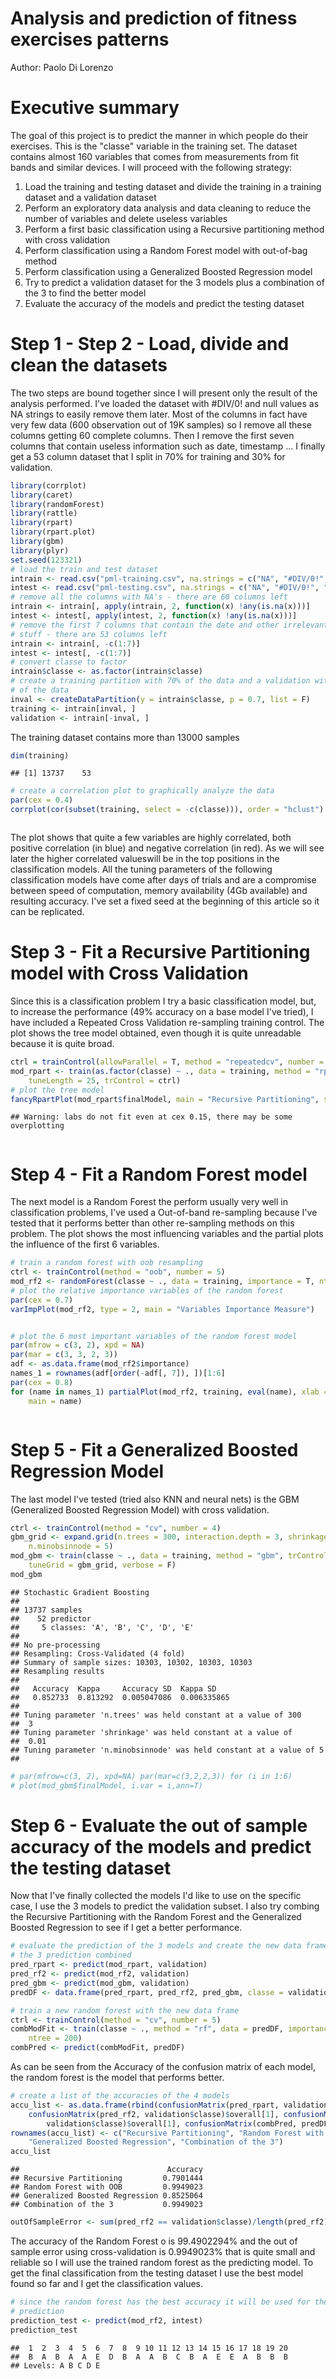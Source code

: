 # Analysis and prediction of fitness exercises patterns
Author: Paolo Di Lorenzo  

# Executive summary
The goal of this project is to predict the manner in which people do their exercises. This is the "classe" variable in the training set. The dataset contains almost 160 variables that comes from measurements from fit bands and similar devices.
I will proceed with the following strategy:

1. Load the training and testing dataset and divide the training in a training dataset and a validation dataset
2. Perform an exploratory data analysis and data cleaning to reduce the number of variables and delete useless variables
3. Perform a first basic classification using a Recursive partitioning method with cross validation
4. Perform classification using a Random Forest model with out-of-bag method
5. Perform classification using a Generalized Boosted Regression model
5. Try to predict a validation dataset for the 3 models plus a combination of the 3 to find the better model
6. Evaluate the accuracy of the models and predict the testing dataset

# Step 1 - Step 2 - Load, divide and clean the datasets
   
The two steps are bound together since I will present only the result of the analysis performed.
I've loaded the dataset with #DIV/0! and null values as NA strings to easily remove them later. Most of the columns in fact have very few data (600 observation out of 19K samples) so I remove all these columns getting 60 complete columns.
Then I remove the first seven columns that contain useless information such as date, timestamp ...
I finally get a 53 column dataset that I split in 70% for training and 30% for validation. 


```r
library(corrplot)
library(caret)
library(randomForest)
library(rattle)
library(rpart)
library(rpart.plot)
library(gbm)
library(plyr)
set.seed(123321)
# load the train and test dataset
intrain <- read.csv("pml-training.csv", na.strings = c("NA", "#DIV/0!", ""))
intest <- read.csv("pml-testing.csv", na.strings = c("NA", "#DIV/0!", ""))
# remove all the columns with NA's - there are 60 columns left
intrain <- intrain[, apply(intrain, 2, function(x) !any(is.na(x)))]
intest <- intest[, apply(intest, 2, function(x) !any(is.na(x)))]
# remove the first 7 columns that contain the date and other irrelevant
# stuff - there are 53 columns left
intrain <- intrain[, -c(1:7)]
intest <- intest[, -c(1:7)]
# convert classe to factor
intrain$classe <- as.factor(intrain$classe)
# create a training partition with 70% of the data and a validation with 30%
# of the data
inval <- createDataPartition(y = intrain$classe, p = 0.7, list = F)
training <- intrain[inval, ]
validation <- intrain[-inval, ]
```
   
The training dataset contains more than 13000 samples 
   

```r
dim(training)
```

```
## [1] 13737    53
```

```r
# create a correlation plot to graphically analyze the data
par(cex = 0.4)
corrplot(cor(subset(training, select = -c(classe))), order = "hclust")
```

<img src="index_files/figure-html/unnamed-chunk-2-1.png" title="" alt="" style="display: block; margin: auto;" />
   
The plot shows that quite a few variables are highly correlated, both positive correlation (in blue) and negative correlation (in red). As we will see later the higher correlated valueswill be in the top positions in the classification models.
All the tuning parameters of the following classification models have come after days of trials and are a compromise between speed of computation, memory availability (4Gb available) and resulting accuracy. I've set a fixed seed at the beginning of this article so it can be replicated.

# Step 3 - Fit a Recursive Partitioning model with Cross Validation

Since this is a classification problem I try a basic classification model, but, to increase the performance (49% accuracy on a base model I've tried), I have included a Repeated Cross Validation re-sampling training control.
The plot shows the tree model obtained, even though it is quite unreadable because it is quite broad.


```r
ctrl = trainControl(allowParallel = T, method = "repeatedcv", number = 20, repeats = 20)
mod_rpart <- train(as.factor(classe) ~ ., data = training, method = "rpart", 
    tuneLength = 25, trControl = ctrl)
# plot the tree model
fancyRpartPlot(mod_rpart$finalModel, main = "Recursive Partitioning", sub = "Rpart Tree")
```

```
## Warning: labs do not fit even at cex 0.15, there may be some overplotting
```

<img src="index_files/figure-html/unnamed-chunk-3-1.png" title="" alt="" style="display: block; margin: auto;" />

# Step 4 - Fit a Random Forest model

The next model is a Random Forest the perform usually very well in classification problems, I've used a Out-of-band re-sampling because I've tested that it performs better than other re-sampling methods on this problem. 
The plot shows the most influencing variables and the partial plots the influence of the first 6 variables.


```r
# train a random forest with oob resampling
ctrl <- trainControl(method = "oob", number = 5)
mod_rf2 <- randomForest(classe ~ ., data = training, importance = T, ntree = 500)
# plot the relative importance variables of the random forest
par(cex = 0.7)
varImpPlot(mod_rf2, type = 2, main = "Variables Importance Measure")
```

<img src="index_files/figure-html/unnamed-chunk-4-1.png" title="" alt="" style="display: block; margin: auto;" />

```r
# plot the 6 most important variables of the random forest model
par(mfrow = c(3, 2), xpd = NA)
par(mar = c(3, 3, 2, 3))
adf <- as.data.frame(mod_rf2$importance)
names_1 = rownames(adf[order(-adf[, 7]), ])[1:6]
par(cex = 0.8)
for (name in names_1) partialPlot(mod_rf2, training, eval(name), xlab = name, 
    main = name)
```

<img src="index_files/figure-html/unnamed-chunk-4-2.png" title="" alt="" style="display: block; margin: auto;" />

# Step 5 - Fit a Generalized Boosted Regression Model

The last model I've tested (tried also KNN and neural nets) is the GBM (Generalized Boosted Regression Model) with cross validation.


```r
ctrl <- trainControl(method = "cv", number = 4)
gbm_grid <- expand.grid(n.trees = 300, interaction.depth = 3, shrinkage = 0.01, 
    n.minobsinnode = 5)
mod_gbm <- train(classe ~ ., data = training, method = "gbm", trControl = ctrl, 
    tuneGrid = gbm_grid, verbose = F)
mod_gbm
```

```
## Stochastic Gradient Boosting 
## 
## 13737 samples
##    52 predictor
##     5 classes: 'A', 'B', 'C', 'D', 'E' 
## 
## No pre-processing
## Resampling: Cross-Validated (4 fold) 
## Summary of sample sizes: 10303, 10302, 10303, 10303 
## Resampling results
## 
##   Accuracy  Kappa     Accuracy SD  Kappa SD   
##   0.852733  0.813292  0.005047086  0.006335865
## 
## Tuning parameter 'n.trees' was held constant at a value of 300
##  3
## Tuning parameter 'shrinkage' was held constant at a value of
##  0.01
## Tuning parameter 'n.minobsinnode' was held constant at a value of 5
## 
```

```r
# par(mfrow=c(3, 2), xpd=NA) par(mar=c(3,2,2,3)) for (i in 1:6)
# plot(mod_gbm$finalModel, i.var = i,ann=T)
```
   

# Step 6 - Evaluate the out of sample accuracy of the models and predict the testing dataset

   
Now that I've finally collected the models I'd like to use on the specific case, I use the 3 models to predict the validation subset.
I also try combing the Recursive Partitioning with the Random Forest and the Generalized Boosted Regression to see if I get a better performance.
   

```r
# evaluate the prediction of the 3 models and create the new data frame of
# the 3 prediction combined
pred_rpart <- predict(mod_rpart, validation)
pred_rf2 <- predict(mod_rf2, validation)
pred_gbm <- predict(mod_gbm, validation)
predDF <- data.frame(pred_rpart, pred_rf2, pred_gbm, classe = validation$classe)

# train a new random forest with the new data frame
ctrl <- trainControl(method = "cv", number = 5)
combModFit <- train(classe ~ ., method = "rf", data = predDF, importance = T, 
    ntree = 200)
combPred <- predict(combModFit, predDF)
```
   
As can be seen from the Accuracy of the confusion matrix of each model, the random forest is the model that performs better.
   

```r
# create a list of the accuracies of the 4 models
accu_list <- as.data.frame(rbind(confusionMatrix(pred_rpart, validation$classe)$overall[1], 
    confusionMatrix(pred_rf2, validation$classe)$overall[1], confusionMatrix(pred_gbm, 
        validation$classe)$overall[1], confusionMatrix(combPred, predDF$classe)$overall[1]))
rownames(accu_list) <- c("Recursive Partitioning", "Random Forest with OOB", 
    "Generalized Boosted Regression", "Combination of the 3")
accu_list
```

```
##                                 Accuracy
## Recursive Partitioning         0.7901444
## Random Forest with OOB         0.9949023
## Generalized Boosted Regression 0.8525064
## Combination of the 3           0.9949023
```

```r
outOfSampleError <- sum(pred_rf2 == validation$classe)/length(pred_rf2)
```
   
The accuracy of the Random Forest o is 99.4902294%  and the out of sample error using cross-validation is 0.9949023% that is quite small and reliable so I will use the trained random forest as the predicting model.
To get the final classification from the testing dataset I use the best model found so far and I get the classification values.
   
   

```r
# since the random forest has the best accuracy it will be used for the test
# prediction
prediction_test <- predict(mod_rf2, intest)
prediction_test
```

```
##  1  2  3  4  5  6  7  8  9 10 11 12 13 14 15 16 17 18 19 20 
##  B  A  B  A  A  E  D  B  A  A  B  C  B  A  E  E  A  B  B  B 
## Levels: A B C D E
```
